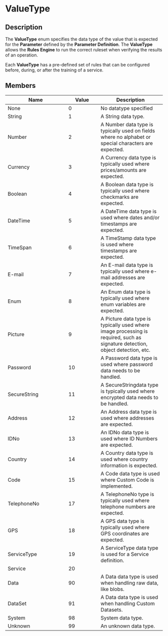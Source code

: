 # ValueType

## Description

The **ValueType** enum specifies the data type of the value that is expected for the **Parameter** defined by the **Parameter Definition**. The **ValueType** allows the **Rules Engine** to run the correct ruleset when verifying the results of an operation.

Each **ValueType** has a pre-defined set of rules that can be configured before, during, or after the training of a service.

## Members

<table><thead><tr><th width="178.33333333333331">Name</th><th width="87" data-type="number">Value</th><th>Description</th></tr></thead><tbody><tr><td>None</td><td>0</td><td>No datatype specified</td></tr><tr><td>String</td><td>1</td><td>A String data type.</td></tr><tr><td>Number</td><td>2</td><td>A Number data type is typically used on fields where no alphabet or special characters are expected.</td></tr><tr><td>Currency</td><td>3</td><td>A Currency data type is typically used where prices/amounts are expected.</td></tr><tr><td>Boolean</td><td>4</td><td>A Boolean data type is typically used where checkmarks are expected.</td></tr><tr><td>DateTime</td><td>5</td><td>A DateTime data type is used where dates and/or timestamps are expected.</td></tr><tr><td>TimeSpan</td><td>6</td><td>A TimeStamp data type is used where timestamps are expected.</td></tr><tr><td>E-mail</td><td>7</td><td>An E-mail data type is typically used where e-mail addresses are expected.</td></tr><tr><td>Enum</td><td>8</td><td>An Enum data type is typically used where enum variables are expected.</td></tr><tr><td>Picture</td><td>9</td><td>A Picture data type is typically used where image processing is required, such as signature detection, object detection, etc.</td></tr><tr><td>Password</td><td>10</td><td>A Password data type is used where password data needs to be handled.</td></tr><tr><td>SecureString</td><td>11</td><td>A SecureStringdata type is typically used where encrypted data needs to be handled.</td></tr><tr><td>Address</td><td>12</td><td>An Address data type is used where addresses are expected.</td></tr><tr><td>IDNo</td><td>13</td><td>An IDNo data type is used where ID Numbers are expected.</td></tr><tr><td>Country</td><td>14</td><td>A Country data type is used where country information is expected.</td></tr><tr><td>Code</td><td>15</td><td>A Code data type is used where Custom Code is implemented.</td></tr><tr><td>TelephoneNo</td><td>17</td><td>A TelephoneNo type is typically used where telephone numbers are expected.</td></tr><tr><td>GPS</td><td>18</td><td>A GPS data type is typically used where GPS coordinates are expected.</td></tr><tr><td>ServiceType</td><td>19</td><td>A ServiceType data type is used for a Service definition.</td></tr><tr><td>Service</td><td>20</td><td></td></tr><tr><td>Data</td><td>90</td><td>A Data data type is used when handling raw data, like blobs.</td></tr><tr><td>DataSet</td><td>91</td><td>A Data data type is used when handling Custom Datasets.</td></tr><tr><td>System</td><td>98</td><td>System data type.</td></tr><tr><td>Unknown</td><td>99</td><td>An unknown data type.</td></tr></tbody></table>
